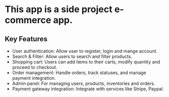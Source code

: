 # This app is a side project e-commerce app.

## Key Features

- User authentication: Allow user to register, login and mange account.
- Search & Filter: Allow users to search and filter products.
- Shopping cart: Users can add items to their carts, modify quantity and proceed to checkout.
- Order management: Handle orders, track statuses, and manage payment integration.
- Admin panel: For managing users, products, inventories and orders.
- Payment gateway integration: Integrate with services like Stripe, Paypal.
